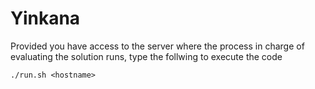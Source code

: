 # Yinkana

Provided you have access to the server where the process in charge
of evaluating the solution runs, type the follwing to execute the code
```
./run.sh <hostname>
```
